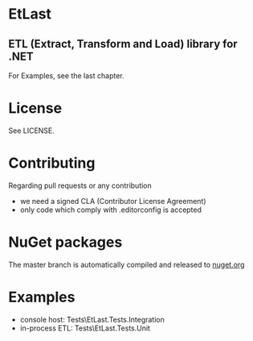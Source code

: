 # EtLast
## ETL (Extract, Transform and Load) library for .NET

For Examples, see the last chapter.

# License

See LICENSE.

# Contributing

Regarding pull requests or any contribution
- we need a signed CLA (Contributor License Agreement)
- only code which comply with .editorconfig is accepted

# NuGet packages
The master branch is automatically compiled and released to [nuget.org](https://www.nuget.org/packages?q=fizzcode.etlast)

# Examples

- console host: Tests\EtLast.Tests.Integration
- in-process ETL: Tests\EtLast.Tests.Unit
